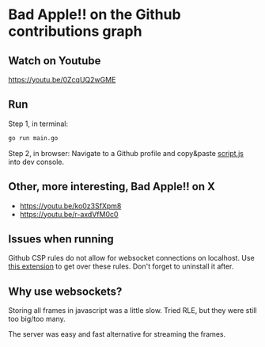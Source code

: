 # Bad Apple!! on the Github contributions graph

## Watch on Youtube
https://youtu.be/0ZcqUQ2wGME

## Run
Step 1, in terminal:
```bash
go run main.go
```
Step 2, in browser:
Navigate to a Github profile and copy&paste [script.js](script.js) into dev console.

## Other, more interesting, Bad Apple!! on X
- https://youtu.be/ko0z3SfXpm8
- https://youtu.be/r-axdVfM0c0

## Issues when running
Github CSP rules do not allow for websocket connections on localhost. Use
[this extension](https://chrome.google.com/webstore/detail/always-disable-content-se/ffelghdomoehpceihalcnbmnodohkibj)
to get over these rules. Don't forget to uninstall it after.

## Why use websockets?
Storing all frames in javascript was a little slow. Tried RLE, but they were still
too big/too many.

The server was easy and fast alternative for streaming the frames.
